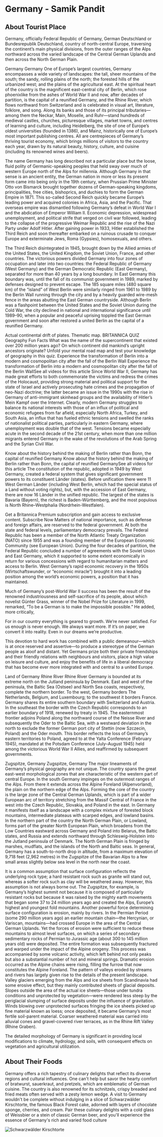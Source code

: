 # Germany - Samik Pandit

## About Tourist Place 
Germany, officially Federal Republic of Germany, German Deutschland or Bundesrepublik Deutschland, country of north-central Europe, traversing the continent’s main physical divisions, from the outer ranges of the Alps northward across the varied landscape of the Central German Uplands and then across the North German Plain.

Germany
Germany
One of Europe’s largest countries, Germany encompasses a wide variety of landscapes: the tall, sheer mountains of the south; the sandy, rolling plains of the north; the forested hills of the urbanized west; and the plains of the agricultural east. At the spiritual heart of the country is the magnificent east-central city of Berlin, which rose phoenixlike from the ashes of World War II and now, after decades of partition, is the capital of a reunified Germany, and the Rhine River, which flows northward from Switzerland and is celebrated in visual art, literature, folklore, and song. Along its banks and those of its principal tributaries—among them the Neckar, Main, Moselle, and Ruhr—stand hundreds of medieval castles, churches, picturesque villages, market towns, and centres of learning and culture, including Heidelberg, the site of one of Europe’s oldest universities (founded in 1386), and Mainz, historically one of Europe’s most important publishing centres. All are centrepieces of Germany’s thriving tourist economy, which brings millions of visitors to the country each year, drawn by its natural beauty, history, culture, and cuisine (including its renowned wines and beers).

The name Germany has long described not a particular place but the loose, fluid polity of Germanic-speaking peoples that held sway over much of western Europe north of the Alps for millennia. Although Germany in that sense is an ancient entity, the German nation in more or less its present form came into being only in the 19th century, when Prussian Prime Minister Otto von Bismarck brought together dozens of German-speaking kingdoms, principalities, free cities, bishoprics, and duchies to form the German Empire in 1871. This so-called Second Reich quickly became Europe’s leading power and acquired colonies in Africa, Asia, and the Pacific. That overseas empire was dismantled following Germany’s defeat in World War I and the abdication of Emperor William II. Economic depression, widespread unemployment, and political strife that verged on civil war followed, leading to the collapse of the progressive Weimar Republic and the rise of the Nazi Party under Adolf Hitler. After gaining power in 1933, Hitler established the Third Reich and soon thereafter embarked on a ruinous crusade to conquer Europe and exterminate Jews, Roma (Gypsies), homosexuals, and others.


The Third Reich disintegrated in 1945, brought down by the Allied armies of the United States, the United Kingdom, the Soviet Union, France, and other countries. The victorious powers divided Germany into four zones of occupation and later into two countries: the Federal Republic of Germany (West Germany) and the German Democratic Republic (East Germany), separated for more than 40 years by a long boundary. In East Germany this boundary was, until the fall of its communist government in 1989, marked by defenses designed to prevent escape. The 185 square miles (480 square km) of the “island” of West Berlin were similarly ringed from 1961 to 1989 by the Berlin Wall running through the city and by a heavily guarded wire-mesh fence in the areas abutting the East German countryside. Although Berlin was a flashpoint between the United States and the Soviet Union during the Cold War, the city declined in national and international significance until 1989–90, when a popular and peaceful uprising toppled the East German government and soon after restored a united Berlin as the capital of a reunified Germany.

Actual continental drift of plates. Thematic map.
BRITANNICA QUIZ
Geography Fun Facts
What was the name of the supercontinent that existed over 200 million years ago? On which continent did mankind’s upright ancestors originate? Unfold your mental road map and test your knowledge of geography in this quiz.
Experience the transformation of Berlin into a modern and cosmopolitan city after the fall of the Berlin Wall
Experience the transformation of Berlin into a modern and cosmopolitan city after the fall of the Berlin WallSee all videos for this article
Since World War II, Germany has made great efforts to both commemorate the victims and redress the crimes of the Holocaust, providing strong material and political support for the state of Israel and actively prosecuting hate crimes and the propagation of neo-Nazi doctrine; the latter became an issue in the 1990s with the rise in Germany of anti-immigrant skinhead groups and the availability of Hitler’s Mein Kampf over the Internet. Clearly, modern Germany struggles to balance its national interests with those of an influx of political and economic refugees from far afield, especially North Africa, Turkey, and South Asia, an influx that has fueled ethnic tensions and swelled the ranks of nationalist political parties, particularly in eastern Germany, where unemployment was double that of the west. Tensions became especially acute in the second decade of the 21st century, when more than one million migrants entered Germany in the wake of the revolutions of the Arab Spring and the Syrian Civil War.


Know about the history behind the making of Berlin rather than Bonn, the capital of reunified Germany
Know about the history behind the making of Berlin rather than Bonn, the capital of reunified GermanySee all videos for this article
The constitution of the republic, adopted in 1949 by West Germany, created a federal system that gives significant government powers to its constituent Länder (states). Before unification there were 11 West German Länder (including West Berlin, which had the special status of a Land without voting rights), but, with the accession of East Germany, there are now 16 Länder in the unified republic. The largest of the states is Bavaria (Bayern), the richest is Baden-Württemberg, and the most populous is North Rhine–Westphalia (Nordrhein-Westfalen).

Get a Britannica Premium subscription and gain access to exclusive content.
Subscribe Now
Matters of national importance, such as defense and foreign affairs, are reserved to the federal government. At both the state and federal levels, parliamentary democracy prevails. The Federal Republic has been a member of the North Atlantic Treaty Organization (NATO) since 1955 and was a founding member of the European Economic Community (see European Union). During the four decades of partition, the Federal Republic concluded a number of agreements with the Soviet Union and East Germany, which it supported to some extent economically in return for various concessions with regard to humanitarian matters and access to Berlin. West Germany’s rapid economic recovery in the 1950s (Wirtschaftswunder, or “economic miracle”) brought it into a leading position among the world’s economic powers, a position that it has maintained.


Much of Germany’s post-World War II success has been the result of the renowned industriousness and self-sacrifice of its people, about which novelist Günter Grass, winner of the Nobel Prize for Literature in 1999, remarked, “To be a German is to make the impossible possible.” He added, more critically,

For in our country everything is geared to growth. We’re never satisfied. For us enough is never enough. We always want more. If it’s on paper, we convert it into reality. Even in our dreams we’re productive.

This devotion to hard work has combined with a public demeanour—which is at once reserved and assertive—to produce a stereotype of the German people as aloof and distant. Yet Germans prize both their private friendships and their friendly relations with neighbours and visitors, place a high value on leisure and culture, and enjoy the benefits of life in a liberal democracy that has become ever more integrated with and central to a united Europe.

Land of Germany
Rhine River
Rhine River
Germany is bounded at its extreme north on the Jutland peninsula by Denmark. East and west of the peninsula, the Baltic Sea (Ostsee) and North Sea coasts, respectively, complete the northern border. To the west, Germany borders The Netherlands, Belgium, and Luxembourg; to the southwest it borders France. Germany shares its entire southern boundary with Switzerland and Austria. In the southeast the border with the Czech Republic corresponds to an earlier boundary of 1918, renewed by treaty in 1945. The easternmost frontier adjoins Poland along the northward course of the Neisse River and subsequently the Oder to the Baltic Sea, with a westward deviation in the north to exclude the former German port city of Stettin (now Szczecin, Poland) and the Oder mouth. This border reflects the loss of Germany’s eastern territories to Poland, agreed to at the Yalta Conference (February 1945), mandated at the Potsdam Conference (July–August 1945) held among the victorious World War II Allies, and reaffirmed by subsequent governments.

Zugspitze, Germany
Zugspitze, Germany
The major lineaments of Germany’s physical geography are not unique. The country spans the great east-west morphological zones that are characteristic of the western part of central Europe. In the south Germany impinges on the outermost ranges of the Alps. From there it extends across the Alpine Foreland (Alpenvorland), the plain on the northern edge of the Alps. Forming the core of the country is the large zone of the Central German Uplands, which is part of a wider European arc of territory stretching from the Massif Central of France in the west into the Czech Republic, Slovakia, and Poland in the east. In Germany it manifests itself as a landscape with a complex mixture of forested block mountains, intermediate plateaus with scarped edges, and lowland basins. In the northern part of the country the North German Plain, or Lowland, forms part of the greater North European Plain, which broadens from the Low Countries eastward across Germany and Poland into Belarus, the Baltic states, and Russia and extends northward through Schleswig-Holstein into the Jutland peninsula of Denmark. The North German Plain is fringed by marshes, mudflats, and the islands of the North and Baltic seas. In general, Germany has a south-to-north drop in altitude, from a maximum elevation of 9,718 feet (2,962 metres) in the Zugspitze of the Bavarian Alps to a few small areas slightly below sea level in the north near the coast.

It is a common assumption that surface configuration reflects the underlying rock type; a hard resistant rock such as granite will stand out, whereas a softer rock such as clay will be weathered away. However, this assumption is not always borne out. The Zugspitze, for example, is Germany’s highest summit not because it is composed of particularly resistant rocks but because it was raised by the mighty earth movements that began some 37 to 24 million years ago and created the Alps, Europe’s highest and youngest fold mountains. Another powerful force determining surface configuration is erosion, mainly by rivers. In the Permian Period (some 290 million years ago) an earlier mountain chain—the Hercynian, or Variscan, mountains—had crossed Europe in the area of the Central German Uplands. Yet the forces of erosion were sufficient to reduce these mountains to almost level surfaces, on which a series of secondary sedimentary rocks of Permian to Jurassic age (about 300 to 145 million years old) were deposited. The entire formation was subsequently fractured and warped under the impact of the Alpine orogeny. This process was accompanied by some volcanic activity, which left behind not only peaks but also a substantial number of hot and mineral springs. Dramatic erosion occurred as the Alpine chains were rising, filling the furrow that now constitutes the Alpine Foreland. The pattern of valleys eroded by streams and rivers has largely given rise to the details of the present landscape. Valley glaciers emerging from the Alps and ice sheets from Scandinavia had some erosive effect, but they mainly contributed sheets of glacial deposits. Slopes outside the area of the actual ice sheets—those under tundra conditions and unprotected by vegetation—were rendered less steep by the periglacial slumping of surface deposits under the influence of gravitation. Winds blowing over unprotected surfaces fringing the ice sheets picked up fine material known as loess; once deposited, it became Germany’s most fertile soil-parent material. Coarser weathered material was carried into alluvial cones and gravel-covered river terraces, as in the Rhine Rift Valley (Rhine Graben).

The detailed morphology of Germany is significant in providing local modifications to climate, hydrology, and soils, with consequent effects on vegetation and agricultural utilization.





## About Their Foods
Germany offers a rich tapestry of culinary delights that reflect its diverse regions and cultural influences. One can't help but savor the hearty comfort of bratwurst, sauerkraut, and pretzels, which are emblematic of German cuisine. The country is also renowned for its schnitzels, crispy breaded and fried meats often served with a zesty lemon wedge. A visit to Germany wouldn't be complete without indulging in a slice of Schwarzwälder Kirschtorte, the famous Black Forest cake, adorned with layers of chocolate sponge, cherries, and cream. Pair these culinary delights with a cold glass of Weissbier or a stein of classic German beer, and you'll experience the essence of Germany's rich and varied food culture

<img align="center" src="https://baketotheroots.de/wp-content/uploads/2017/10/SC_170528_SchwarzwaelderKirsch.jpg" alt="Schwarzwälder Kirschtorte"/>

<!--Example: <img align="center" src="https://lotustours.in/assets/img/taj/photo-room-detail-1.jpg" alt="Taj Mahal"/> -->
